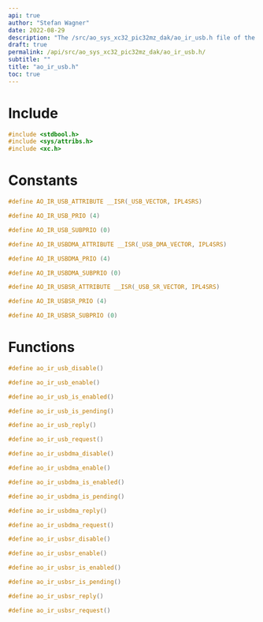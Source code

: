 ```yaml
---
api: true
author: "Stefan Wagner"
date: 2022-08-29
description: "The /src/ao_sys_xc32_pic32mz_dak/ao_ir_usb.h file of the ao real-time operating system."
draft: true
permalink: /api/src/ao_sys_xc32_pic32mz_dak/ao_ir_usb.h/
subtitle: ""
title: "ao_ir_usb.h"
toc: true
---
```


# Include

```c
#include <stdbool.h>
#include <sys/attribs.h>
#include <xc.h>
```

# Constants

```c
#define AO_IR_USB_ATTRIBUTE __ISR(_USB_VECTOR, IPL4SRS)
```

```c
#define AO_IR_USB_PRIO (4)
```

```c
#define AO_IR_USB_SUBPRIO (0)
```

```c
#define AO_IR_USBDMA_ATTRIBUTE __ISR(_USB_DMA_VECTOR, IPL4SRS)
```

```c
#define AO_IR_USBDMA_PRIO (4)
```

```c
#define AO_IR_USBDMA_SUBPRIO (0)
```

```c
#define AO_IR_USBSR_ATTRIBUTE __ISR(_USB_SR_VECTOR, IPL4SRS)
```

```c
#define AO_IR_USBSR_PRIO (4)
```

```c
#define AO_IR_USBSR_SUBPRIO (0)
```

# Functions

```c
#define ao_ir_usb_disable()
```

```c
#define ao_ir_usb_enable()
```

```c
#define ao_ir_usb_is_enabled()
```

```c
#define ao_ir_usb_is_pending()
```

```c
#define ao_ir_usb_reply()
```

```c
#define ao_ir_usb_request()
```

```c
#define ao_ir_usbdma_disable()
```

```c
#define ao_ir_usbdma_enable()
```

```c
#define ao_ir_usbdma_is_enabled()
```

```c
#define ao_ir_usbdma_is_pending()
```

```c
#define ao_ir_usbdma_reply()
```

```c
#define ao_ir_usbdma_request()
```

```c
#define ao_ir_usbsr_disable()
```

```c
#define ao_ir_usbsr_enable()
```

```c
#define ao_ir_usbsr_is_enabled()
```

```c
#define ao_ir_usbsr_is_pending()
```

```c
#define ao_ir_usbsr_reply()
```

```c
#define ao_ir_usbsr_request()
```

